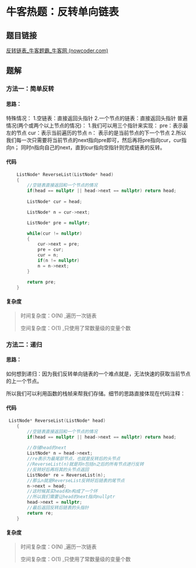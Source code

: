 # 牛客热题：反转单向链表

## 题目链接
[反转链表_牛客题霸_牛客网 (nowcoder.com)](https://www.nowcoder.com/practice/75e878df47f24fdc9dc3e400ec6058ca?tpId=295&tqId=23286&ru=/exam/company&qru=/ta/format-top101/question-ranking&sourceUrl=%2Fexam%2Fcompany)
## 题解
### 方法一：简单反转
#### 思路：
特殊情况：
	1.空链表：直接返回头指针
    2.一个节点的链表：直接返回头指针
普遍情况(两个或两个以上节点的情况)：
    1.我们可以用三个指针来实现：
	    pre：表示最左的节点
		cur：表示当前遍历的节点
		n：   表示的是当前节点的下一个节点
	2.所以我们每一次只需要将当前节点的next指向pre即可，然后再将pre指向cur，cur指向n；
		同时n指向自己的next，直到cur指向空指针则完成链表的反转。
#### 代码

```cpp
    ListNode* ReverseList(ListNode* head) 
    {
        //空链表直接返回和一个节点的情况
        if(head == nullptr || head->next == nullptr) return head;
        
        ListNode* cur = head;

        ListNode* n = cur->next;

        ListNode* pre = nullptr;

        while(cur != nullptr)
        {
            cur->next = pre;
            pre = cur;
            cur = n;
            if(n != nullptr)
            n = n->next;
        }

        return pre;
    }
```

#### 复杂度

> 时间复杂度：O(N) ,遍历一次链表
>
> 空间复杂度：O(1) ,只使用了常数量级的变量个数

### 方法二：递归

#### 思路：

如何想到递归：因为我们反转单向链表的一个难点就是，无法快速的获取当前节点的上一个节点。

所以我们可以利用函数的栈帧来帮我们存储。细节的思路直接体现在代码注释：

#### 代码

```cpp
 ListNode* ReverseList(ListNode* head) 
    {
        //空链表直接返回和一个节点的情况
        if(head == nullptr || head->next == nullptr) return head;
        
        //存储head的next
        ListNode* n = head->next;
        //re表示为最尾部节点，也就是反转后的头节点
        //ReverseList(n)就是将n包括n之后的所有节点进行反转
        //反转好后再将其的头节点返回
        ListNode* re = ReverseList(n);
        //那么n就是ReverseList反转好后链表的尾节点
        n->next = head;
        //这时候其实head和n构成了一个环
        //所以我们需要让head的next指向nullptr
        head->next = nullptr;
        //最后返回反转后链表的头指针
        return re;
    }
```

#### 复杂度

> 时间复杂度：O(N) ,遍历一次链表
>
> 空间复杂度：O(1) ,只使用了常数量级的变量个数

